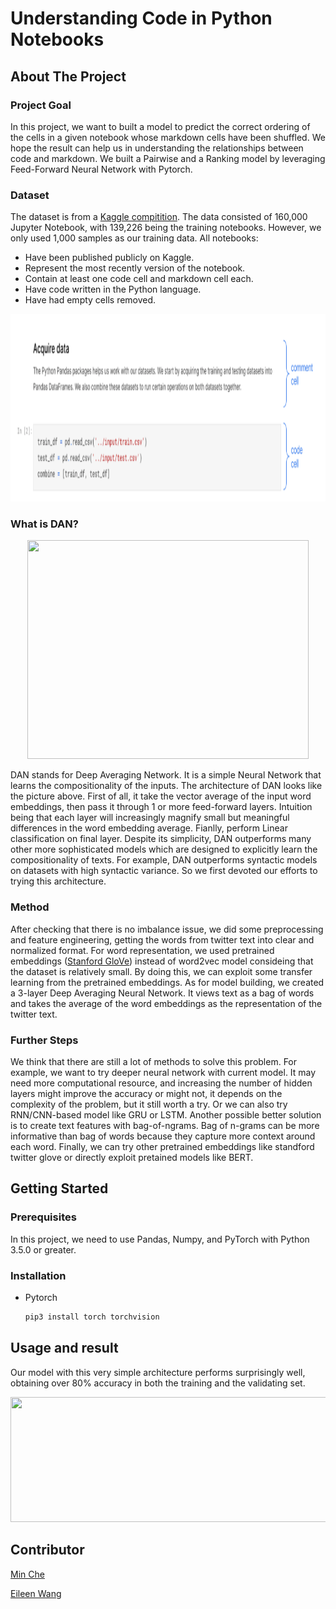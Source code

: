 # Understanding Code in Python Notebooks
## About The Project

### Project Goal
In this project, we want to built a model to predict the correct ordering of the cells in a given notebook whose markdown cells have been shuffled. We hope the result can help us in understanding the relationships between code and markdown. We built a Pairwise and a Ranking model by leveraging Feed-Forward Neural Network with Pytorch.

### Dataset
The dataset is from a [Kaggle compitition](https://www.kaggle.com/competitions/AI4Code). The data consisted of 160,000 Jupyter Notebook, with 139,226 being the training notebooks. However, we only used 1,000 samples as our training data. 
All notebooks:
* Have been published publicly on Kaggle.
* Represent the most recently version of the notebook.
* Contain at least one code cell and markdown cell each.
* Have code written in the Python language.
* Have had empty cells removed.

 <p align="center"><img src="images/sample_data.png" width="1000" height="300"></p>

### What is DAN?
 
 <p align="center"><img src="images/DAN.png" width="450" height="350"></p>

DAN stands for Deep Averaging Network. It is a simple Neural Network that learns the compositionality of the inputs. The architecture of DAN looks like the picture above. First of all, it take the vector average of the input word embeddings, then pass it through 1 or more feed-forward layers. Intuition being that each layer will increasingly magnify small but meaningful differences in the word embedding average. Fianlly, perform Linear classification on final layer. Despite its simplicity, DAN outperforms many other more sophisticated models which are designed to explicitly learn the compositionality of texts. For example, DAN outperforms syntactic models on datasets with high syntactic variance. So we first devoted our efforts to trying this architecture.


### Method

After checking that there is no imbalance issue, we did some preprocessing and feature engineering, getting the words from twitter text into clear and normalized format. For word representation, we used pretrained embeddings ([Stanford GloVe](https://nlp.stanford.edu/projects/glove/)) instead of word2vec model consideing that the dataset is relatively small. By doing this, we can exploit some transfer learning from the pretrained embeddings. As for model building, we created a 3-layer Deep Averaging Neural Network. It views text as a bag of words and takes the average of the word embeddings as the representation of the twitter text. 

### Further Steps

We think that there are still a lot of methods to solve this problem. For example, we want to try deeper neural network with current model.  It may need more computational resource, and increasing the number of hidden layers might improve the accuracy or might not, it depends on the complexity of the problem, but it still worth a try. Or we can also try RNN/CNN-based model like GRU or LSTM. Another possible better solution is to create text features with bag-of-ngrams. Bag of n-grams can be more informative than bag of words because they capture more context around each word. Finally, we can try other pretrained embeddings like standford twitter glove or directly exploit pretained models like BERT.

## Getting Started

### Prerequisites

In this project, we need to use Pandas, Numpy, and PyTorch with Python 3.5.0 or greater.


### Installation

* Pytorch
  ```sh
  pip3 install torch torchvision
  ```

## Usage and result
 
 Our model with this very simple architecture performs surprisingly well, obtaining over 80% accuracy in both the training and the validating set.
 
 <p align="center"><img src="images/result.png" width="700" height="200"></p>

## Contributor

[Min Che](https://www.linkedin.com/in/min-che/)

[Eileen Wang](https://www.linkedin.com/in/eileen-wang-ba8048159/) 
